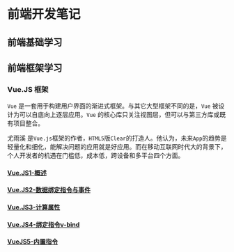 # 前端开发笔记

## 前端基础学习


## 前端框架学习

### Vue.JS 框架
`Vue` 是一套用于构建用户界面的渐进式框架。与其它大型框架不同的是，`Vue` 被设计为可以自底向上逐层应用。`Vue` 的核心库只关注视图层，但可以与第三方库或既有项目整合。

 尤雨溪 是`Vue.js`框架的作者，`HTML5`版`Clear`的打造人。他认为，未来`App`的趋势是轻量化和细化，能解决问题的应用就是好应用。而在移动互联网时代大的背景下，个人开发者的机遇在门槛低，成本低，跨设备和多平台四个方面。
#### [Vue.JS1-概述](/Vue.JS%20Note/vue.JS1-概述.md)

#### [Vue.JS2-数据绑定指令与事件](/Vue.JS%20Note/vue.JS2-数据绑定指令与事件.md)

#### [Vue.JS3-计算属性](/Vue.JS%20Note/vue.JS3-计算属性.md)

#### [Vue.JS4-绑定指令v-bind](/Vue.JS%20Note/vue.JS4-绑定指令v-bind.md)

#### [VueJS5-内置指令](/Vue.JS%20Note/Vue.JS5-内置指令.md)
